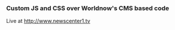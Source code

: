 <h3>Custom JS and CSS over Worldnow's CMS based code</h3>
<p>Live at <a href="http://www.newscenter1.tv/" target="blank">http://www.newscenter1.tv</a></p>
